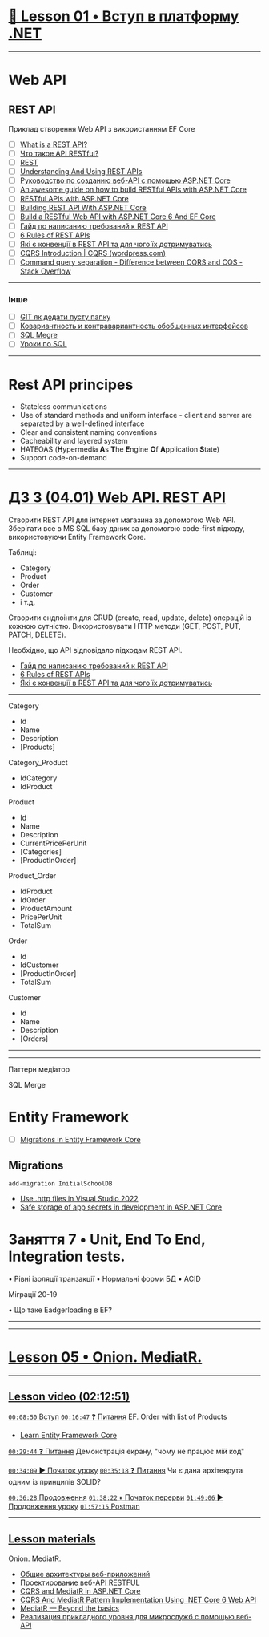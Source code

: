 ﻿# [📗 Lesson 01 • Вступ в платформу .NET ](./Materials/01/readme.md)


---

# Web API

## REST API

Приклад створення Web API з використанням EF Core

- [ ] [What is a REST API?](https://www.ibm.com/topics/rest-apis#:~:text=the%20next%20step-,What%20is%20a%20REST%20API%3F,representational%20state%20transfer%20architectural%20style)
- [ ] [Что такое API RESTful?](https://aws.amazon.com/ru/what-is/restful-api/)
- [ ] [REST](https://en.wikipedia.org/wiki/REST)
- [ ] [Understanding And Using REST APIs](https://www.smashingmagazine.com/2018/01/understanding-using-rest-api/)
- [ ] [Руководство по созданию веб-API с помощью ASP.NET Core](https://learn.microsoft.com/ru-ru/aspnet/core/tutorials/first-web-api?view=aspnetcore-7.0&tabs=visual-studio)
- [ ] [An awesome guide on how to build RESTful APIs with ASP.NET Core](https://www.freecodecamp.org/news/an-awesome-guide-on-how-to-build-restful-apis-with-asp-net-core-87b818123e28/)
- [ ] [RESTful APIs with ASP.NET Core](https://code-maze.com/net-core-series/)
- [ ] [Building REST API With ASP.NET Core](https://betterprogramming.pub/building-rest-api-with-asp-net-core-3cd144d222d8)
- [ ] [Build a RESTful Web API with ASP.NET Core 6 And EF Core](https://www.codingvila.com/2021/05/create-rest-api-with-asp-dot-net-core-5-entity-framework-core.html)
- [ ] [Гайд по написанию требований к REST API](https://wearecommunity.io/communities/bakyiv/articles/1264)
- [ ] [6 Rules of REST APIs](https://appmaster.io/blog/the-six-rules-of-rest-apis)
- [ ] [Які є конвенції в REST API та для чого їх дотримуватись](https://dou.ua/forums/topic/34550/)
- [ ] [CQRS Introduction | CQRS (wordpress.com)](https://cqrs.wordpress.com/documents/cqrs-introduction/)
- [ ] [Command query separation - Difference between CQRS and CQS - Stack Overflow](https://stackoverflow.com/questions/34255490/difference-between-cqrs-and-cqs)
---
### Інше

- [ ] [GIT як додати пусту папку](https://phoenixnap.com/kb/git-add-empty-directory)
- [ ] [Ковариантность и контравариантность обобщенных интерфейсов](https://metanit.com/sharp/tutorial/3.27.php)
- [ ] [SQL Megre](https://ru.wikipedia.org/wiki/Merge_(SQL))
- [ ] [Уроки по SQL](https://www.sqlservertutorial.net/)

---

# Rest API principes
- Stateless communications
- Use of standard methods and uniform interface - client and server are separated by a well-defined interface
- Clear and consistent naming conventions
- Cacheability and layered system
- HATEOAS (**H**ypermedia **A**s **T**he **E**ngine **O**f **A**pplication **S**tate)
- Support code-on-demand

---
# [ДЗ 3 (04.01) Web API. REST API](https://lms.ithillel.ua/groups/65a65fe34c3a2d3372eef8ea/homeworks/65f2ff97dcabf5dbd18dcb0f)

Створити REST API для інтернет магазина за допомогою Web API.
Зберігати все в MS SQL базу даних за допомогою code-first підходу, використовуючи Entity Framework Core.

Таблицi:
- Category
- Product
- Order
- Customer
- і т.д.

Створити ендпоінти для CRUD (create, read, update, delete) операцій із кожною сутністю.
Використовувати HTTP методи (GET, POST, PUT, PATCH, DELETE).

Необхідно, що API відповідало підходам REST API.
- [Гайд по написанию требований к REST API](https://wearecommunity.io/communities/bakyiv/articles/1264)
- [6 Rules of REST APIs](https://appmaster.io/blog/the-six-rules-of-rest-apis)
- [Які є конвенції в REST API та для чого їх дотримуватись](https://dou.ua/forums/topic/34550/)

---

Category
- Id
- Name
- Description
- [Products]

Category_Product
- IdCategory
- IdProduct

Product
- Id
- Name
- Description
- CurrentPricePerUnit
- [Categories]
- [ProductInOrder]

Product_Order
- IdProduct
- IdOrder
- ProductAmount
- PricePerUnit
- TotalSum

Order
- Id
- IdCustomer
- [ProductInOrder]
- TotalSum

Customer
- Id
- Name
- Description
- [Orders]

---
---


Паттерн медіатор

SQL Merge

# Entity Framework

- [ ] [Migrations in Entity Framework Core](https://www.entityframeworktutorial.net/efcore/entity-framework-core-migration.aspx)

## Migrations

```
add-migration InitialSchoolDB
```

- [Use .http files in Visual Studio 2022](https://learn.microsoft.com/en-us/aspnet/core/test/http-files?view=aspnetcore-8.0)
- [Safe storage of app secrets in development in ASP.NET Core](https://learn.microsoft.com/en-us/aspnet/core/security/app-secrets?view=aspnetcore-8.0&tabs=windows)

# Заняття 7 • Unit, End To End, Integration tests. 

• Рівні ізоляції транзакції
• Нормальні форми БД
• ACID

Міграції 20-19

• Що таке Eadgerloading в EF?


---
---

# [Lesson 05 • Onion. MediatR.](https://lms.ithillel.ua/groups/65a65fe34c3a2d3372eef8ea/lessons/65a65fe44c3a2d3372eef96f)



---
## [Lesson video (02:12:51)](https://youtu.be/oIb72-Fq6mY)
[`00:08:50` Вступ](https://youtu.be/oIb72-Fq6mY?t=530)
[`00:16:47` ❓ Питання](https://youtu.be/oIb72-Fq6mY?t=1007) 
EF. Order with list of Products
- [Learn Entity Framework Core](https://www.learnentityframeworkcore.com/configuration/many-to-many-relationship-configuration)

[`00:29:44` ❓ Питання](https://youtu.be/oIb72-Fq6mY?t=1784)
Демонстрація екрану, "чому не працює мій код"

[`00:34:09` ▶️ Початок уроку](https://youtu.be/oIb72-Fq6mY?t=2049)
[`00:35:18` ❓ Питання](https://youtu.be/oIb72-Fq6mY?t=2118)
Чи є дана архітекрута одним із принципів SOLID?

[`00:36:28` Продовження](https://youtu.be/oIb72-Fq6mY?t=2188)
[`01:38:22` ⏸ Початок перерви](https://youtu.be/oIb72-Fq6mY?t=5902)
[`01:49:06` ▶️ Продовження уроку](https://youtu.be/oIb72-Fq6mY?t=6546)
[`01:57:15` Postman](https://youtu.be/oIb72-Fq6mY?t=7035)



---
## [Lesson materials](https://lms.ithillel.ua/groups/65a65fe34c3a2d3372eef8ea/lessons/65a65fe44c3a2d3372eef96f)
Onion. 
MediatR.

- [Общие архитектуры веб-приложений](https://learn.microsoft.com/ru-ru/dotnet/architecture/modern-web-apps-azure/common-web-application-architectures)
- [Проектирование веб-API RESTFUL](https://learn.microsoft.com/ru-ru/azure/architecture/best-practices/api-design)
- [CQRS and MediatR in ASP.NET Core](https://code-maze.com/cqrs-mediatr-in-aspnet-core/)
- [CQRS And MediatR Pattern Implementation Using .NET Core 6 Web API](https://www.c-sharpcorner.com/article/cqrs-and-mediatr-pattern-implementation-using-net-core-6-web-api/)
- [MediatR — Beyond the basics](https://medium.com/@cristian_lopes/mediatr-beyond-the-basics-8ab90841a732)
- [Реализация прикладного уровня для микрослужб с помощью веб-API](https://learn.microsoft.com/ru-ru/dotnet/architecture/microservices/microservice-ddd-cqrs-patterns/microservice-application-layer-implementation-web-api)